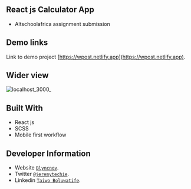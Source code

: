 ## React js Calculator App
* Altschoolafrica assignment submission

## Demo links
Link to demo project [https://wpost.netlify.app](https://wpost.netlify.app).

## Wider view

![localhost_3000_](https://user-images.githubusercontent.com/66668114/128180494-6c9ce630-b18f-4ddd-b452-2ceadac533cd.png)


## Built With

* React js
* SCSS 
* Mobile first workflow


## Developer Information

* Website [`Blyncnov`](https://pro-blyncnov.vercel.app).
* Twitter [`@jeremytechie`](https://twitter.com/jeremytechie).
* Linkedin [`Taiwo Boluwatife`](https://linkedin.com/in/blyncnov).
